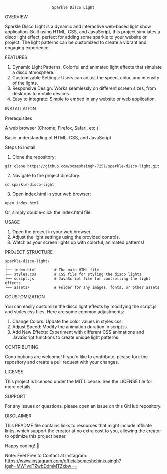                          Sparkle Disco Light
              
OVERVIEW

Sparkle Disco Light is a dynamic and interactive web-based light show application. Built using HTML, CSS, and JavaScript, this project simulates a disco light effect, perfect for adding some sparkle to your website or project. The light patterns can be customized to create a vibrant and engaging experience.

FEATURES
1. Dynamic Light Patterns: Colorful and animated light effects that simulate a disco atmosphere.
2. Customizable Settings: Users can adjust the speed, color, and intensity of the lights.
3. Responsive Design: Works seamlessly on different screen sizes, from desktops to mobile devices.
4. Easy to Integrate: Simple to embed in any website or web application.

INSTALLATION

  Prerequisites

   A web browser (Chrome, Firefox, Safari, etc.)
  
  Basic understanding of HTML, CSS, and JavaScript

  Steps to Install
  1. Clone the repository:
  
    git clone https://github.com/someshsingh-7251/sparkle-disco-light.git
  2. Navigate to the project directory:
  
    cd sparkle-disco-light
  3. Open index.html in your web browser:

    open index.html
  Or, simply double-click the index.html file.

USAGE
1. Open the project in your web browser.
2. Adjust the light settings using the provided controls.
3. Watch as your screen lights up with colorful, animated patterns!

PROJECT STRUCTURE

    sparkle-disco-light/
    │
    ├── index.html        # The main HTML file
    ├── styles.css        # CSS file for styling the disco lights
    ├── script.js         # JavaScript file for controlling the light effects
    └── assets/           # Folder for any images, fonts, or other assets

COUSTOMIZATION

You can easily customize the disco light effects by modifying the script.js and styles.css files. Here are some common adjustments:
1. Change Colors: Update the color values in styles.css.
2. Adjust Speed: Modify the animation duration in script.js.
3. Add New Effects: Experiment with different CSS animations and JavaScript functions to create unique light patterns.

CONTRIBUTING

Contributions are welcome! If you'd like to contribute, please fork the repository and create a pull request with your changes.

LICENSE

This project is licensed under the MIT License. See the LICENSE file for more details.

SUPPORT

For any issues or questions, please open an issue on this GitHub repository.

DISCLAIMER

This README file contains links to resources that might include affiliate links, which support the creator at no extra cost to you, allowing the creator to optimize this project better.

Happy coding! 🎉

Note: Feel Free to Contact at Instagram: https://www.instagram.com/officialsomeshchinkusingh?igsh=MW1vdTZwbDdmMTZxbw==

